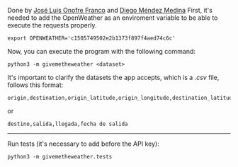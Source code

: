 Done by [José Luis Onofre Franco](https://github.com/luis3u) and [Diego Méndez Medina](https://github.com/DiegoMendezMedina)
First, it's needed to add the OpenWeather as an enviroment variable to be able to execute the requests properly.

```shell
export OPENWEATHER='c1505749502e2b1373f897f4aed74c6c'
```

Now, you can execute the program with the following command:

```shell
python3 -m givemetheweather <dataset>
```

It's important to clarify the datasets  the app accepts, which is a _.csv_  file, follows this format:
```
origin,destination,origin_latitude,origin_longitude,destination_latitude,destination_longitude
```

or

```
destino,salida,llegada,fecha de salida
```

<hr>

Run tests (it's necessary to add before the API key):

```shell
python3 -m givemetheweather.tests
```

